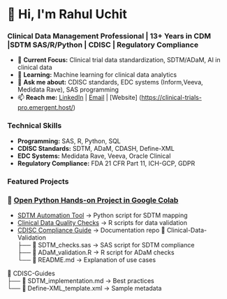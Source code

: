 # 👋 Hi, I'm Rahul Uchit
### **Clinical Data Management Professional | 13+ Years in CDM |SDTM SAS/R/Python | CDISC | Regulatory Compliance**  

- 🔭 **Current Focus:** Clinical trial data standardization, SDTM/ADaM, AI in clinical data  
- 🌱 **Learning:** Machine learning for clinical data analytics  
- 💬 **Ask me about:** CDISC standards, EDC systems (Inform,Veeva, Medidata Rave), SAS programming  
- 📫 **Reach me:** [LinkedIn](https://linkedin.com/in/rahuluchit1111) | [Email](mailto:raulfia.uchit@gmail.com) | [Website] (https://clinical-trials-pro.emergent.host/) 

### **Technical Skills**  
- **Programming:** SAS, R, Python, SQL  
- **CDISC Standards:** SDTM, ADaM, CDASH, Define-XML  
- **EDC Systems:** Medidata Rave, Veeva, Oracle Clinical  
- **Regulatory Compliance:** FDA 21 CFR Part 11, ICH-GCP, GDPR  

### **Featured Projects** 
### 🔗 [Open Python Hands-on Project in Google Colab](https://colab.research.google.com/drive/1UDDyq4Q_KNOEccoLMNBDKJPlYV6tEoom)
- [SDTM Automation Tool](https://github.com/your-repo) → Python script for SDTM mapping  
- [Clinical Data Quality Checks](https://github.com/your-repo) → R scripts for data validation  
- [CDISC Compliance Guide](https://github.com/your-repo) → Documentation repo 
📂 Clinical-Data-Validation  
├── 📄 SDTM_checks.sas  → SAS script for SDTM compliance  
├── 📄 ADaM_validation.R → R script for ADaM checks  
└── 📄 README.md → Explanation of use cases  

📂 CDISC-Guides  
├── 📄 SDTM_implementation.md → Best practices  
└── 📄 Define-XML_template.xml → Sample metadata
